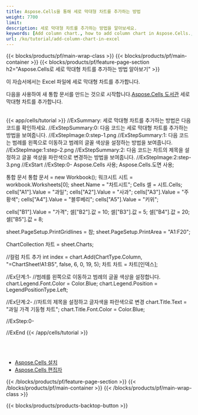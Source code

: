 ```yaml
---
title: Aspose.Cells을 통해 세로 막대형 차트를 추가하는 방법
weight: 7700
limit:
description: 세로 막대형 차트를 추가하는 방법을 알아보세요.
keywords: [Add column chart., how to add column chart in Aspose.Cells., how to add column chart using Aspose.Cells]
url: /ko/tutorial/add-column-chart-in-excel
---
```

{{< blocks/products/pf/main-wrap-class >}}
{{< blocks/products/pf/main-container >}}
{{< blocks/products/pf/feature-page-section h2="Aspose.Cells로 세로 막대형 차트를 추가하는 방법 알아보기" >}}

<p>
이 자습서에서는 Excel 파일에 세로 막대형 차트를 추가합니다.
</p>

<p>
 다음을 사용하여 새 통합 문서를 만드는 것으로 시작합니다.<a href="https://www.nuget.org/packages/Aspose.Cells">Aspose.Cells 도서관</a> 세로 막대형 차트를 추가합니다.
</p>

<br />
{{< app/cells/tutorial >}}
//ExSummary: 세로 막대형 차트를 추가하는 방법은 다음 코드를 확인하세요.
//ExStepSummary:0: 다음 코드는 세로 막대형 차트를 추가하는 방법을 보여줍니다.
//ExStepImage:0:step-1.png
//ExStepSummary:1: 다음 코드는 범례를 왼쪽으로 이동하고 범례의 글꼴 색상을 설정하는 방법을 보여줍니다.
//ExStepImage:1:step-2.png
//ExStepSummary:2: 다음 코드는 차트의 제목을 설정하고 글꼴 색상을 파란색으로 변경하는 방법을 보여줍니다.
//ExStepImage:2:step-3.png
//ExStart
//ExStep:0-
Aspose.Cells 사용;
Aspose.Cells.도면 사용;

통합 문서 통합 문서 = new Workbook();
워크시트 시트 = workbook.Worksheets[0];
sheet.Name = "차트시트";
Cells 셀 = 시트.Cells;
cells["A1"].Value = "과일";
cells["A2"].Value = "사과";
cells["A3"].Value = "주황색";
cells["A4"].Value = "블루베리";
cells["A5"].Value = "키위";

cells["B1"].Value = "가격";
셀["B2"].값 = 10;
셀["B3"].값 = 5;
셀["B4"].값 = 20;
셀["B5"].값 = 8;

sheet.PageSetup.PrintGridlines = 참;
sheet.PageSetup.PrintArea = "A1:F20";

ChartCollection 차트 = sheet.Charts;

//컬럼 차트 추가
int index = chart.Add(ChartType.Column, "=ChartSheet!A1:B5", false, 6, 0, 19, 5);
차트 차트 = 차트[인덱스];

//Ex단계:1-
//범례를 왼쪽으로 이동하고 범례의 글꼴 색상을 설정합니다.
chart.Legend.Font.Color = Color.Blue;
chart.Legend.Position = LegendPositionType.Left;

//Ex단계:2-
//차트의 제목을 설정하고 글자색을 파란색으로 변경
chart.Title.Text = "과일 가격 기둥형 차트";
chart.Title.Font.Color = Color.Blue;

//ExStep:0-

//ExEnd
{{< /app/cells/tutorial >}}
<br />

<br />
<br />
<div class="code-sample">
    <ul class="link-list">
        <li class="link-item"><a href="https://docs.aspose.com/cells/net/installation/">Aspose.Cells 설치</a></li>
        <li class="link-item"><a href="https://products.aspose.app/cells/editor/">Aspose.Cells 편집자</a></li>
    </ul>
</div>

{{< /blocks/products/pf/feature-page-section >}}
{{< /blocks/products/pf/main-container >}}
{{< /blocks/products/pf/main-wrap-class >}}

{{< blocks/products/products-backtop-button >}}